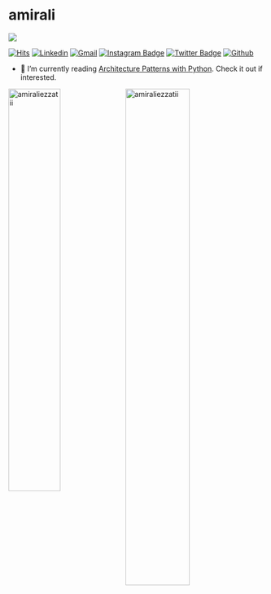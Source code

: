<!--
**amiraliezzatii/amiraliezzatii** is a ✨ _special_ ✨ repository because its `README.md` (this file) appears on your GitHub profile.

Here are some ideas to get you started:

- 🔭 I’m currently working on ...
- 🌱 I’m currently learning ...  
- 👯 I’m looking to collaborate on ...
- 🤔 I’m looking for help with ...
- 💬 Ask me about ...
- 📫 How to reach me: ...  
- 😄 Pronouns: ...
- ⚡ Fun fact: ...
-->
<h1> amirali </h1>

<a href="https://www.twitter.com/amiraliezzatii" target="_blank" rel="noreferrer"><img
src="https://img.shields.io/twitter/follow/amiraliezzatii?logo=twitter&style=for-the-badge&color=0891b2&labelColor=1c1917"
/>

<!-- </a> <a href="https://www.github.com/amiraliezzatii" target="_blank" rel="noreferrer"><img
src="https://img.shields.io/github/followers/amiraliezzatii?logo=github&style=for-the-badge&color=0891b2&labelColor=1c1917" /></a> -->

[![Hits](https://hits.seeyoufarm.com/api/count/incr/badge.svg?url=https%3A%2F%2Fgithub.com%2Fhejazizo%2Fhejazizo&count_bg=%2379C83D&title_bg=%23555555&icon=&icon_color=%23E7E7E7&title=Profile+Views&edge_flat=false)](https://hits.seeyoufarm.com)
[![Linkedin](https://img.shields.io/badge/-LinkedIn-blue?style=flat&logo=Linkedin&logoColor=white)](https://www.linkedin.com/in/amiraliezzatii/)
[![Gmail](https://img.shields.io/badge/-Gmail-c14438?style=flat&logo=Gmail&logoColor=white)](mailto:ezzatiamirali7@gmail.com)
[![Instagram Badge](https://img.shields.io/badge/-Instagram-purple?logo=instagram&logoColor=white&link=https://instagram.com/amiraliezzatii/)](https://www.instagram.com/amiraliezzatii)
[![Twitter Badge](https://img.shields.io/badge/-Twitter-1da1f2?labelColor=1da1f2&logo=twitter&logoColor=white&link=https://twitter.com/amiraliezzatii)](https://twitter.com/amiraliezzatii)
[![Github](https://img.shields.io/github/followers/hejazizo?label=Follow&style=social)](https://github.com/amiraliezzai)

- 🤔 I’m currently reading [Architecture Patterns with Python](https://learning.oreilly.com/library/view/architecture-patterns-with/9781492052197/preface01.html). Check it out if interested.

<div>
  <img width="45%" align="left" src="https://github-readme-stats.vercel.app/api/top-langs?username=amiraliezzatii&show_icons=true&locale=en&layout=compact" alt="amiraliezzatii" />
  <img width="50%"  src="https://github-readme-streak-stats.herokuapp.com/?user=amiraliezzatii&" alt="amiraliezzatii" />
</div>

<!----------------------------->
<!-- COMMENTED FOR LATER USE -->
<!----------------------------->

<!-- STATISTICS -->
<!-- [![Anurag's github stats](https://github-readme-stats.vercel.app/api?username=hejazizo&show_icons=true&count_private=true&include_all_commits=true&theme=dracula)](https://github.com/hejazizo)
 -->
<!-- MEDIUM & BUY ME A COFFEE -->
<!-- 
[![Stackoverflow](https://github.com/Rishit-dagli/Rishit-dagli/blob/master/badges/stackoverflow.svg)](https://stackoverflow.com/users/11878567/rishit-dagli)
 -->
<!--  [![Buy Me A Coffee](https://img.shields.io/badge/-Buy%20Me%20A%20Coffee-db4c4c?style=flat&logo=buy-me-a-coffee&logoColor=ffffff&link=https://ko-fi.com/dinhanhthi)](https://ko-fi.com/dinhanhthi) -->
